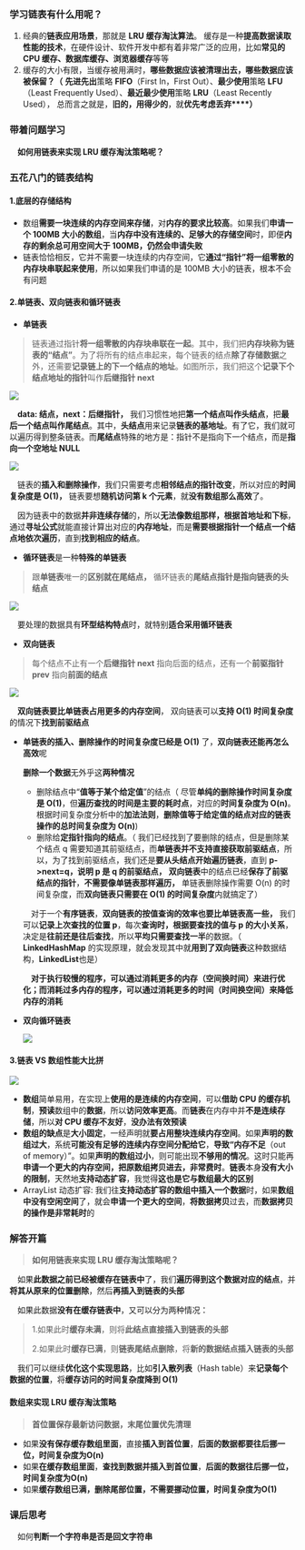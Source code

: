### 学习链表有什么用呢？

1. 经典的**链表应用场景**，那就是 **LRU 缓存淘汰算法**。 缓存是一种**提高数据读取性能的技术**，在硬件设计、软件开发中都有着非常广泛的应用，比如**常见的 CPU 缓存、数据库缓存、浏览器缓存**等等
2. 缓存的大小有限，当缓存被用满时，**哪些数据应该被清理出去，哪些数据应该被保留？（** **先进先出**策略 **FIFO**（First In，First Out）、**最少使用**策略 **LFU**（Least Frequently Used）、**最近最少使用**策略 **LRU**（Least Recently Used）， 总而言之就是，**旧的，用得少的**，就**优先考虑丢弃****）**

### 带着问题学习

&emsp;**如何用链表来实现 LRU 缓存淘汰策略呢？**

### 五花八门的链表结构

#### 1.**底层的存储结构**

- 数组**需要一块连续的内存空间来存储**，对**内存的要求比较高**。如果我们**申请一个 100MB 大小的数组**，当**内存中没有连续的、足够大的存储空间**时，即便**内存的剩余总可用空间大于 100MB，仍然会申请失败**
- 链表恰恰相反，它并不需要一块连续的内存空间，它**通过“指针”将一组零散的内存块串联起来使用**，所以如果我们申请的是 100MB 大小的链表，根本不会有问题

#### 2.**单链表、双向链表和循环链表**

- **单链表**

> 链表通过指针**将一组零散的内存块串联在一起**。其中，我们把**内存块称为链表的“结点”**。为了将所有的结点串起来，每个链表的结点**除了存储数据**之外，还需要**记录链上的下一个结点的地址**。如图所示，我们把这个**记录下个结点地址的指针**叫作**后继指针 next**

![](https://ae01.alicdn.com/kf/Ud765516614564686874cda4bef54d86fA.jpg)

&emsp;**data: 结点，next：后继指针，** 我们习惯性地把**第一个结点叫作头结点**，把**最后一个结点叫作尾结点**。其中，**头结点**用来记录**链表的基地址**。有了它，我们就可以遍历得到整条链表。而**尾结点**特殊的地方是：指针不是指向下一个结点，而是**指向一个空地址 NULL**

![](https://ae01.alicdn.com/kf/U06a0de88b09949a09acdf7c4474033aea.jpg)

&emsp;链表的**插入和删除操作**，我们只需要考虑**相邻结点的指针改变**，所以对应的**时间复杂度是 O(1)，** 链表要想**随机访问第 k 个元素**，就**没有数组那么高效**了。 

&emsp;因为链表中的数据**并非连续存储**的，所以**无法像数组那样，根据首地址和下标**，通过**寻址公式**就能直接计算出对应的**内存地址**，而是**需要根据指针一个结点一个结点地依次遍历**，直到**找到相应的结点**。

- **循环链表**是一种**特殊的单链表**

> 跟**单链表**唯一的**区别就在尾结点，** 循环链表的**尾结点指针是指向链表的头结点**

![](https://ae01.alicdn.com/kf/Uee3102ad2b1c47b08902cb381ab15464f.jpg)

&emsp;要处理的数据具有**环型结构特点**时，就特别**适合采用循环链表**

- **双向链表**

> 每个结点不止有一个**后继指针 next** 指向后面的结点，还有一个**前驱指针 prev** 指向**前面的结点**

![](https://ae01.alicdn.com/kf/Ue0c426118bf24803b7134a3c564802b1P.jpg)

&emsp;**双向链表要比单链表占用更多的内存空间**， 双向链表可以**支持 O(1) 时间复杂度**的情况下**找到前驱结点**

- **单链表的插入、删除操作的时间复杂度已经是 O(1)** 了，**双向链表还能再怎么高效**呢

  **删除一个数据**无外乎这**两种情况**

  - 删除结点中“**值等于某个给定值**”的结点（ 尽管**单纯的删除操作时间复杂度是 O(1)**，但**遍历查找的时间是主要的耗时点**，对应的**时间复杂度为 O(n)**。根据时间复杂度分析中的**加法法则**，**删除值等于给定值的结点对应的链表操作的总时间复杂度为 O(n)**)
  - 删除给**定指针指向的结点**。（ 我们已经找到了要删除的结点，但是删除某个结点 q 需要知道其前驱结点，而**单链表并不支持直接获取前驱结点**，所以，为了找到前驱结点，我们还是**要从头结点开始遍历链表**，直到 **p->next=q，说明 p 是 q 的前驱结点，** **双向链表**中的结点已经**保存了前驱结点的指针**，**不需要像单链表那样遍历，** 单链表删除操作需要 O(n) 的时间复杂度，而**双向链表只需要在 O(1) 的时间复杂度**内就搞定了）

  &emsp;对于一个**有序链表**，**双向链表的按值查询的效率也要比单链表高一些，** 我们可以**记录上次查找的位置 p**，每次**查询时，根据要查找的值与 p 的大小关系**，决定是**往前还是往后查找**，所以**平均只需要查找一半**的数据。（ **LinkedHashMap** 的实现原理，就会发现其中就**用到了双向链表**这种数据结构，**LinkedList**也是）
  
  &emsp;**对于执行较慢的程序，可以通过消耗更多的内存（空间换时间）来进行优化；而消耗过多内存的程序，可以通过消耗更多的时间（时间换空间）来降低内存的消耗**

- **双向循环链表**

  ![](https://ae01.alicdn.com/kf/U79cbff2523084cceaa0629ee13558729K.jpg)

#### 3.**链表 VS 数组性能大比拼**

![](https://ae01.alicdn.com/kf/U167f4084d82d486392396a900896cd26F.jpg)

- **数组**简单易用，在实现上**使用的是连续的内存空间**，可以**借助 CPU 的缓存机制**，**预读**数组中的**数据**，所以**访问效率更高**。而**链表**在内存中并**不是连续存储**，所以**对 CPU 缓存不友好**，**没办法有效预读**
- **数组的缺点**是**大小固定**，一经声明就**要占用整块连续内存空间**。如果**声明的数组过大**，系统**可能没有足够的连续内存空间分配给它**，**导致“内存不足**（out of memory）”。如果**声明的数组过小**，则可能出现**不够用的情况**。这时只能再**申请一个更大的内存空间，把原数组拷贝进去，非常费时**。**链表**本身**没有大小的限制**，天然地**支持动态扩容**，我觉得**这也是它与数组最大的区别**
- ArrayList 动态扩容: 我们往**支持动态扩容的数组中插入一个数据**时，如果**数组中没有空闲空间**了，就会**申请一个更大的空间**，**将数据拷贝**过去，而**数据拷贝的操作是非常耗时**的

### 解答开篇

> **如何用链表来实现 LRU 缓存淘汰策略呢？**

&emsp;如果**此数据之前已经被缓存在链表中**了，我们**遍历得到这个数据对应的结点**，并**将其从原来的位置删除**，然后**再插入到链表的头部**

&emsp;如果此数据**没有在缓存链表中**，又可以分为两种情况：

> 1.如果此时**缓存未满**，则将**此结点直接插入到链表的头部**
>
> 2.如果此时**缓存已满**，则**链表尾结点删除**，将**新的数据结点插入链表的头部**

&emsp;我们可以继续**优化这个实现思路**，比如**引入散列表**（Hash table）来**记录每个数据的位置**，将**缓存访问的时间复杂度降到 O(1)**

#### 数组来实现 LRU 缓存淘汰策略

> **首位置保存最新访问数据，末尾位置优先清理**

- 如果**没有保存缓存数组里面**，直接**插入到首位置**，**后面的数据都要往后挪一位，时间复杂度为O(n)**
- 如果**在缓存数组里面**，**查找到数据并插入到首位置**，**后面的数据往后挪一位，时间复杂度为O(n)**
- 如果**缓存数组已满，删除尾部位置，不需要挪动位置，时间复杂度为O(1)**

### **课后思考**

&emsp;如何**判断一个字符串是否是回文字符串**